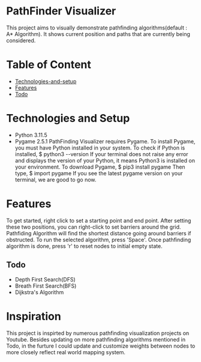 
# PathFinder Visualizer
This project aims to visually demonstrate pathfinding algorithms(default : A* Algorithm). It shows current position and paths that are currently being considered.


# Table of Content
* [Technologies-and-setup](#Technologies-and-setup)
* [Features](#Features)
* [Todo](#Todo)

# Technologies and Setup
* Python 3.11.5
* Pygame 2.5.1
PathFinding Visualizer requires Pygame. To install Pygame, you must have Python installed in your system. To check if Python is installed, 
$ python3 --version
If your terminal does not raise any error and displays the version of your Python, it means Python3 is installed on your environment.
To download Pygame,
$ pip3 install pygame
Then type,
$ import pygame
If you see the latest pygame version on your terminal, we are good to go now.

# Features
To get started, right click to set a starting point and end point. After setting these two positions, you can right-click to set barriers around the grid. Pathfiding Algorithm will find the shortest distance going around barriers if obstructed.
To run the selected algorithm, press 'Space'. Once pathfinding algorithm is done, press 'r' to reset nodes to initial empty state.


## Todo 
* Depth First Search(DFS)
* Breath First Search(BFS)
* Dijkstra's Algorithm

# Inspiration
This project is inspirted by numerous pathfinding visualization projects on Youtube. Besides updating on more pathfinding algorithms mentioned in Todo, in the furture I could update and customize weights between nodes to more closely reflect real world mapping system. 

